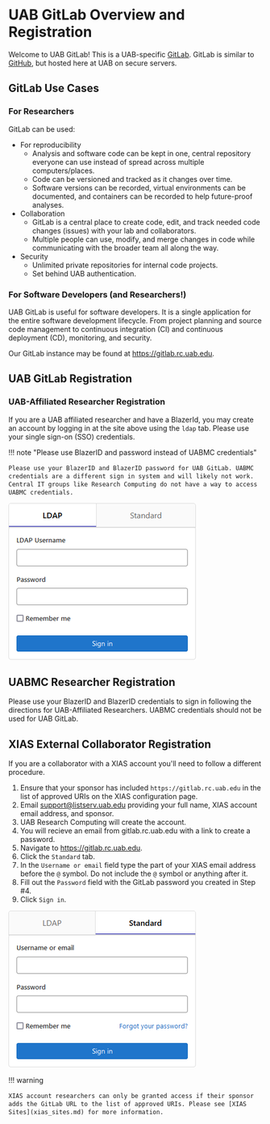 # UAB GitLab Overview and Registration

Welcome to UAB GitLab! This is a UAB-specific [GitLab](https://about.gitlab.com/). GitLab is similar to [GitHub](https://github.com/), but hosted here at UAB on secure servers.

## GitLab Use Cases

### For Researchers

GitLab can be used:

- For reproducibility
  - Analysis and software code can be kept in one, central repository everyone can use instead of spread across multiple computers/places.
  - Code can be versioned and tracked as it changes over time.
  - Software versions can be recorded, virtual environments can be documented, and containers can be recorded to help future-proof analyses.
- Collaboration
  - GitLab is a central place to create code, edit, and track needed code changes (issues) with your lab and collaborators.
  - Multiple people can use, modify, and merge changes in code while communicating with the broader team all along the way.
- Security
  - Unlimited private repositories for internal code projects.
  - Set behind UAB authentication.

### For Software Developers (and Researchers!)

UAB GitLab is useful for software developers. It is a single application for the entire software development lifecycle. From project planning and source code management to continuous integration (CI) and continuous deployment (CD), monitoring, and security.

Our GitLab instance may be found at <https://gitlab.rc.uab.edu>.

## UAB GitLab Registration

### UAB-Affiliated Researcher Registration

If you are a UAB affiliated researcher and have a BlazerId, you may create an account by logging in at the site above using the `ldap` tab. Please use your single sign-on (SSO) credentials.

!!! note "Please use BlazerID and password instead of UABMC credentials"

    Please use your BlazerID and BlazerID password for UAB GitLab. UABMC credentials are a different sign in system and will likely not work. Central IT groups like Research Computing do not have a way to access UABMC credentials.

![!gitlab login pane with ldap tab selected](images/gitlab_user_ldap.png)

## UABMC Researcher Registration

Please use your BlazerID and BlazerID credentials to sign in following the directions for UAB-Affiliated Researchers. UABMC credentials should not be used for UAB GitLab.

## XIAS External Collaborator Registration

If you are a collaborator with a XIAS account you'll need to follow a different procedure.

1. Ensure that your sponsor has included `https://gitlab.rc.uab.edu` in the list of approved URIs on the XIAS configuration page.
2. Email support@listserv.uab.edu providing your full name, XIAS account email address, and sponsor.
3. UAB Research Computing will create the account.
4. You will recieve an email from gitlab.rc.uab.edu with a link to create a password.
5. Navigate to <https://gitlab.rc.uab.edu>.
6. Click the `Standard` tab.
7. In the `Username or email` field type the part of your XIAS email address before the `@` symbol. Do not include the `@` symbol or anything after it.
8. Fill out the `Password` field with the GitLab password you created in Step #4.
9. Click `Sign in`.

![!gitlab login pane with standard tab selected](images/gitlab_user_standard.png)

!!! warning

    XIAS account researchers can only be granted access if their sponsor adds the GitLab URL to the list of approved URIs. Please see [XIAS Sites](xias_sites.md) for more information.